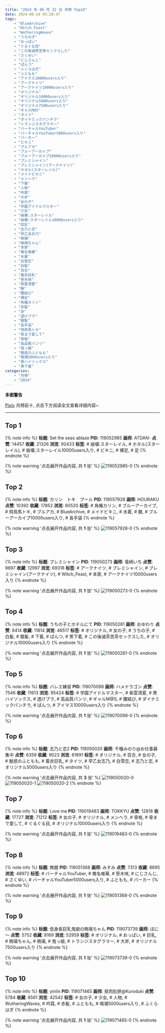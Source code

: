 ```yaml
---
title: "2024 年 06 月 22 日 月榜 Top10"
date: 2024-06-24 05:20:47
tags:
    - "BlueArchive"
    - "Witch_Feast"
    - "WutheringWaves"
    - "うちの子"
    - "おっぱい"
    - "ぐるぐる目"
    - "この後滅茶苦茶セックスした"
    - "さくゆい"
    - "にじさんじ"
    - "ぱんつ"
    - "ふくらはぎ"
    - "ふともも"
    - "アイマス10000users入り"
    - "アークナイツ"
    - "アークナイツ10000users入り"
    - "オリジナル"
    - "オリジナル10000users入り"
    - "オリジナル5000users入り"
    - "オリジナル7500users入り"
    - "ギャルM@S"
    - "タイツ"
    - "ダイナミックパンチラ"
    - "トランジスタグラマー"
    - "バーチャルYouTuber"
    - "バーチャルYouTuber5000users入り"
    - "パーカー"
    - "ビキニ"
    - "ブルアカ"
    - "ブルーアーカイブ"
    - "ブルーアーカイブ10000users入り"
    - "ブレミシャイン"
    - "ブレミシャイン(アークナイツ)"
    - "ホタル(スターレイル)"
    - "メイドビキニ"
    - "メンヘラ"
    - "下着"
    - "人物"
    - "吟霖"
    - "大斧"
    - "女の子"
    - "学園アイドルマスター"
    - "少女"
    - "崩壊:スターレイル"
    - "崩壊:スターレイル10000users入り"
    - "巨乳"
    - "志乃と恋"
    - "早乙女志乃"
    - "暁璃"
    - "暁璃ちゃん"
    - "本家"
    - "椎名唯華"
    - "水着"
    - "白雪恋"
    - "白髪"
    - "百合"
    - "着衣巨乳"
    - "笹木咲"
    - "紫雲清夏"
    - "腋"
    - "腰結び"
    - "裸足"
    - "角楯カリン"
    - "赤髪"
    - "足"
    - "透けブラ"
    - "銀髪"
    - "長手袋"
    - "飛鳥馬トキ"
    - "骨まで愛して"
    - "骨格"
    - "高品質パンツ"
    - "鬼っ娘"
    - "魅惑のふともも"
    - "鳴潮5000users入り"
    - "黒ハイソックス"
    - "黒下着"
categories:
    - "月榜"
    - "2024"
---
```


<i class="fa fa-triangle-exclamation"></i>**多图警告**<i class="fa fa-triangle-exclamation"></i>

[Pixiv](https://www.pixiv.net/) 月榜前十, 点击下方阅读全文查看详细内容~

<!-- more -->

---

## Top 1

{% note info %}
**标题**: Set the seas ablaze
**PID**: 119052985 **画师**: ATDAN-
**点赞**: 14457 **收藏**: 21326 **浏览**: 92433
**标签**: # 崩壊:スターレイル, # ホタル(スターレイル), # 崩壊:スターレイル10000users入り, # ビキニ, # 裸足, # 足
{% endnote %}

{% note warning '点击展开作品内容, 共 **1** 张' %}
![119052985-0](https://i.pixiv.re/img-original/img/2024/05/26/02/29/37/119052985_p0.png)
{% endnote %}

## Top 2

{% note info %}
**标题**: カリン　トキ　プール
**PID**: 119057928 **画师**: HOURAKU
**点赞**: 10392 **收藏**: 17852 **浏览**: 60520
**标签**: # 角楯カリン, # ブルーアーカイブ, # 飛鳥馬トキ, # ブルアカ, # BlueArchive, # メイドビキニ, # 水着, # 腋, # ブルーアーカイブ10000users入り, # 長手袋
{% endnote %}

{% note warning '点击展开作品内容, 共 **1** 张' %}
![119057928-0](https://i.pixiv.re/img-original/img/2024/05/26/08/00/11/119057928_p0.jpg)
{% endnote %}

## Top 3

{% note info %}
**标题**: ブレミシャイン
**PID**: 119050273 **画师**: 竜崎いち
**点赞**: 9697 **收藏**: 12997 **浏览**: 69318
**标签**: # アークナイツ, # ブレミシャイン, # ブレミシャイン(アークナイツ), # Witch_Feast, # 本家, # アークナイツ10000users入り
{% endnote %}

{% note warning '点击展开作品内容, 共 **1** 张' %}
![119050273-0](https://i.pixiv.re/img-original/img/2024/05/26/00/12/59/119050273_p0.jpg)
{% endnote %}

## Top 4

{% note info %}
**标题**: うちの子とホテルにて
**PID**: 119050261 **画师**: おゆわり
**点赞**: 8414 **收藏**: 11814 **浏览**: 46517
**标签**: # オリジナル, # 女の子, # うちの子, # 白髪, # 銀髪, # 下着, # ぱんつ, # 黒下着, # この後滅茶苦茶セックスした, # オリジナル10000users入り
{% endnote %}

{% note warning '点击展开作品内容, 共 **1** 张' %}
![119050261-0](https://i.pixiv.re/img-original/img/2024/05/26/00/12/38/119050261_p0.png)
{% endnote %}

## Top 5

{% note info %}
**标题**: バレエ練習
**PID**: 119070098 **画师**: ハメドラゴン
**点赞**: 7546 **收藏**: 11613 **浏览**: 95424
**标签**: # 学園アイドルマスター, # 紫雲清夏, # 黒ハイソックス, # 透けブラ, # 高品質パンツ, # ギャルM@S, # 腰結び, # ダイナミックパンチラ, # ぱんつ, # アイマス10000users入り
{% endnote %}

{% note warning '点击展开作品内容, 共 **1** 张' %}
![119070098-0](https://i.pixiv.re/img-original/img/2024/05/26/18/49/31/119070098_p0.jpg)
{% endnote %}

## Top 6

{% note info %}
**标题**: 志乃と恋2
**PID**: 119050020 **画师**: 千種みのり@お仕事募集中
**点赞**: 6359 **收藏**: 9023 **浏览**: 81891
**标签**: # オリジナル, # 百合, # 女の子, # 魅惑のふともも, # 着衣巨乳, # タイツ, # 早乙女志乃, # 白雪恋, # 志乃と恋, # オリジナル5000users入り
{% endnote %}

{% note warning '点击展开作品内容, 共 **3** 张' %}
![119050020-0](https://i.pixiv.re/img-original/img/2024/05/26/00/06/49/119050020_p0.jpg)
![119050020-1](https://i.pixiv.re/img-original/img/2024/05/26/00/06/49/119050020_p1.jpg)
![119050020-2](https://i.pixiv.re/img-original/img/2024/05/26/00/06/49/119050020_p2.jpg)
{% endnote %}

## Top 7

{% note info %}
**标题**: Love me
**PID**: 119019483 **画师**: TOKKYU
**点赞**: 12818 **收藏**: 17727 **浏览**: 71212
**标签**: # 女の子, # オリジナル, # メンヘラ, # 骨格, # 骨まで愛して, # ぐるぐる目, # オリジナル10000users入り
{% endnote %}

{% note warning '点击展开作品内容, 共 **1** 张' %}
![119019483-0](https://i.pixiv.re/img-original/img/2024/05/25/00/22/39/119019483_p0.jpg)
{% endnote %}

## Top 8

{% note info %}
**标题**: 無題
**PID**: 119051368 **画师**: みすみ
**点赞**: 7313 **收藏**: 8695 **浏览**: 48972
**标签**: # バーチャルYouTuber, # 椎名唯華, # 笹木咲, # にじさんじ, # さくゆい, # バーチャルYouTuber5000users入り, # ふともも, # パーカー
{% endnote %}

{% note warning '点击展开作品内容, 共 **1** 张' %}
![119051368-0](https://i.pixiv.re/img-original/img/2024/05/26/00/45/40/119051368_p0.png)
{% endnote %}

## Top 9

{% note info %}
**标题**: 低身長巨乳鬼娘の暁璃ちゃん
**PID**: 119073739 **画师**: ぼに～
**点赞**: 5752 **收藏**: 8169 **浏览**: 52959
**标签**: # オリジナル, # おっぱい, # 巨乳, # 暁璃ちゃん, # 暁璃, # 鬼っ娘, # トランジスタグラマー, # 大斧, # オリジナル7500users入り
{% endnote %}

{% note warning '点击展开作品内容, 共 **1** 张' %}
![119073739-0](https://i.pixiv.re/img-original/img/2024/05/26/19/50/46/119073739_p0.png)
{% endnote %}

## Top 10

{% note info %}
**标题**: yinlin
**PID**: 119071465 **画师**: 抠肉肚脐@Kuroduki
**点赞**: 5784 **收藏**: 8561 **浏览**: 42542
**标签**: # 女の子, # 少女, # 人物, # WutheringWaves, # 吟霖, # 赤髪, # ふともも, # 鳴潮5000users入り, # ふくらはぎ
{% endnote %}

{% note warning '点击展开作品内容, 共 **1** 张' %}
![119071465-0](https://i.pixiv.re/img-original/img/2024/05/26/18/33/39/119071465_p0.png)
{% endnote %}
